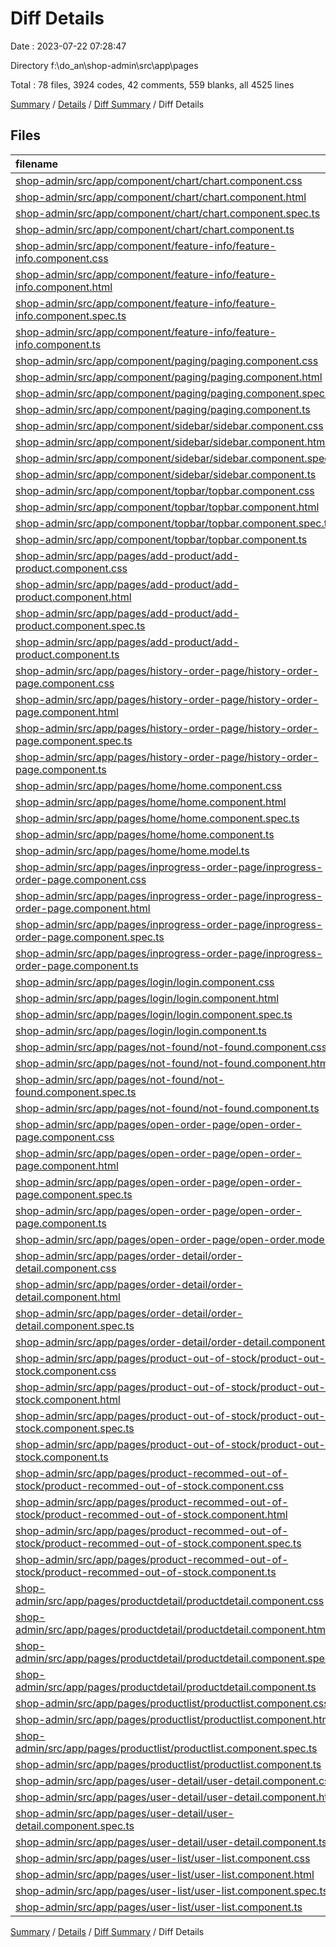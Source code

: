 # Diff Details

Date : 2023-07-22 07:28:47

Directory f:\\do_an\\shop-admin\\src\\app\\pages

Total : 78 files,  3924 codes, 42 comments, 559 blanks, all 4525 lines

[Summary](results.md) / [Details](details.md) / [Diff Summary](diff.md) / Diff Details

## Files
| filename | language | code | comment | blank | total |
| :--- | :--- | ---: | ---: | ---: | ---: |
| [shop-admin/src/app/component/chart/chart.component.css](/shop-admin/src/app/component/chart/chart.component.css) | CSS | -38 | 0 | -8 | -46 |
| [shop-admin/src/app/component/chart/chart.component.html](/shop-admin/src/app/component/chart/chart.component.html) | HTML | -53 | -9 | -5 | -67 |
| [shop-admin/src/app/component/chart/chart.component.spec.ts](/shop-admin/src/app/component/chart/chart.component.spec.ts) | TypeScript | -18 | 0 | -6 | -24 |
| [shop-admin/src/app/component/chart/chart.component.ts](/shop-admin/src/app/component/chart/chart.component.ts) | TypeScript | -173 | -3 | -26 | -202 |
| [shop-admin/src/app/component/feature-info/feature-info.component.css](/shop-admin/src/app/component/feature-info/feature-info.component.css) | CSS | -42 | 0 | -8 | -50 |
| [shop-admin/src/app/component/feature-info/feature-info.component.html](/shop-admin/src/app/component/feature-info/feature-info.component.html) | HTML | -54 | 0 | -1 | -55 |
| [shop-admin/src/app/component/feature-info/feature-info.component.spec.ts](/shop-admin/src/app/component/feature-info/feature-info.component.spec.ts) | TypeScript | -18 | 0 | -6 | -24 |
| [shop-admin/src/app/component/feature-info/feature-info.component.ts](/shop-admin/src/app/component/feature-info/feature-info.component.ts) | TypeScript | -21 | 0 | -10 | -31 |
| [shop-admin/src/app/component/paging/paging.component.css](/shop-admin/src/app/component/paging/paging.component.css) | CSS | -24 | 0 | -5 | -29 |
| [shop-admin/src/app/component/paging/paging.component.html](/shop-admin/src/app/component/paging/paging.component.html) | HTML | -44 | 0 | -1 | -45 |
| [shop-admin/src/app/component/paging/paging.component.spec.ts](/shop-admin/src/app/component/paging/paging.component.spec.ts) | TypeScript | -18 | 0 | -6 | -24 |
| [shop-admin/src/app/component/paging/paging.component.ts](/shop-admin/src/app/component/paging/paging.component.ts) | TypeScript | -78 | -29 | -22 | -129 |
| [shop-admin/src/app/component/sidebar/sidebar.component.css](/shop-admin/src/app/component/sidebar/sidebar.component.css) | CSS | -32 | 0 | -6 | -38 |
| [shop-admin/src/app/component/sidebar/sidebar.component.html](/shop-admin/src/app/component/sidebar/sidebar.component.html) | HTML | -60 | 0 | -1 | -61 |
| [shop-admin/src/app/component/sidebar/sidebar.component.spec.ts](/shop-admin/src/app/component/sidebar/sidebar.component.spec.ts) | TypeScript | -18 | 0 | -6 | -24 |
| [shop-admin/src/app/component/sidebar/sidebar.component.ts](/shop-admin/src/app/component/sidebar/sidebar.component.ts) | TypeScript | -14 | 0 | -3 | -17 |
| [shop-admin/src/app/component/topbar/topbar.component.css](/shop-admin/src/app/component/topbar/topbar.component.css) | CSS | -25 | 0 | -2 | -27 |
| [shop-admin/src/app/component/topbar/topbar.component.html](/shop-admin/src/app/component/topbar/topbar.component.html) | HTML | -7 | 0 | -1 | -8 |
| [shop-admin/src/app/component/topbar/topbar.component.spec.ts](/shop-admin/src/app/component/topbar/topbar.component.spec.ts) | TypeScript | -18 | 0 | -6 | -24 |
| [shop-admin/src/app/component/topbar/topbar.component.ts](/shop-admin/src/app/component/topbar/topbar.component.ts) | TypeScript | -8 | 0 | -3 | -11 |
| [shop-admin/src/app/pages/add-product/add-product.component.css](/shop-admin/src/app/pages/add-product/add-product.component.css) | CSS | 238 | 0 | 46 | 284 |
| [shop-admin/src/app/pages/add-product/add-product.component.html](/shop-admin/src/app/pages/add-product/add-product.component.html) | HTML | 109 | 22 | 11 | 142 |
| [shop-admin/src/app/pages/add-product/add-product.component.spec.ts](/shop-admin/src/app/pages/add-product/add-product.component.spec.ts) | TypeScript | 18 | 0 | 6 | 24 |
| [shop-admin/src/app/pages/add-product/add-product.component.ts](/shop-admin/src/app/pages/add-product/add-product.component.ts) | TypeScript | 229 | 8 | 28 | 265 |
| [shop-admin/src/app/pages/history-order-page/history-order-page.component.css](/shop-admin/src/app/pages/history-order-page/history-order-page.component.css) | CSS | 95 | 0 | 20 | 115 |
| [shop-admin/src/app/pages/history-order-page/history-order-page.component.html](/shop-admin/src/app/pages/history-order-page/history-order-page.component.html) | HTML | 51 | 0 | 3 | 54 |
| [shop-admin/src/app/pages/history-order-page/history-order-page.component.spec.ts](/shop-admin/src/app/pages/history-order-page/history-order-page.component.spec.ts) | TypeScript | 18 | 0 | 6 | 24 |
| [shop-admin/src/app/pages/history-order-page/history-order-page.component.ts](/shop-admin/src/app/pages/history-order-page/history-order-page.component.ts) | TypeScript | 115 | 1 | 18 | 134 |
| [shop-admin/src/app/pages/home/home.component.css](/shop-admin/src/app/pages/home/home.component.css) | CSS | 3 | 0 | 0 | 3 |
| [shop-admin/src/app/pages/home/home.component.html](/shop-admin/src/app/pages/home/home.component.html) | HTML | 22 | 0 | 1 | 23 |
| [shop-admin/src/app/pages/home/home.component.spec.ts](/shop-admin/src/app/pages/home/home.component.spec.ts) | TypeScript | 18 | 0 | 6 | 24 |
| [shop-admin/src/app/pages/home/home.component.ts](/shop-admin/src/app/pages/home/home.component.ts) | TypeScript | 222 | 9 | 26 | 257 |
| [shop-admin/src/app/pages/home/home.model.ts](/shop-admin/src/app/pages/home/home.model.ts) | TypeScript | 4 | 0 | 1 | 5 |
| [shop-admin/src/app/pages/inprogress-order-page/inprogress-order-page.component.css](/shop-admin/src/app/pages/inprogress-order-page/inprogress-order-page.component.css) | CSS | 114 | 0 | 20 | 134 |
| [shop-admin/src/app/pages/inprogress-order-page/inprogress-order-page.component.html](/shop-admin/src/app/pages/inprogress-order-page/inprogress-order-page.component.html) | HTML | 58 | 0 | 1 | 59 |
| [shop-admin/src/app/pages/inprogress-order-page/inprogress-order-page.component.spec.ts](/shop-admin/src/app/pages/inprogress-order-page/inprogress-order-page.component.spec.ts) | TypeScript | 18 | 0 | 6 | 24 |
| [shop-admin/src/app/pages/inprogress-order-page/inprogress-order-page.component.ts](/shop-admin/src/app/pages/inprogress-order-page/inprogress-order-page.component.ts) | TypeScript | 79 | 1 | 10 | 90 |
| [shop-admin/src/app/pages/login/login.component.css](/shop-admin/src/app/pages/login/login.component.css) | CSS | 121 | 0 | 14 | 135 |
| [shop-admin/src/app/pages/login/login.component.html](/shop-admin/src/app/pages/login/login.component.html) | HTML | 40 | 0 | 1 | 41 |
| [shop-admin/src/app/pages/login/login.component.spec.ts](/shop-admin/src/app/pages/login/login.component.spec.ts) | TypeScript | 18 | 0 | 6 | 24 |
| [shop-admin/src/app/pages/login/login.component.ts](/shop-admin/src/app/pages/login/login.component.ts) | TypeScript | 67 | 2 | 9 | 78 |
| [shop-admin/src/app/pages/not-found/not-found.component.css](/shop-admin/src/app/pages/not-found/not-found.component.css) | CSS | 25 | 0 | 3 | 28 |
| [shop-admin/src/app/pages/not-found/not-found.component.html](/shop-admin/src/app/pages/not-found/not-found.component.html) | HTML | 5 | 0 | 1 | 6 |
| [shop-admin/src/app/pages/not-found/not-found.component.spec.ts](/shop-admin/src/app/pages/not-found/not-found.component.spec.ts) | TypeScript | 18 | 0 | 6 | 24 |
| [shop-admin/src/app/pages/not-found/not-found.component.ts](/shop-admin/src/app/pages/not-found/not-found.component.ts) | TypeScript | 8 | 0 | 3 | 11 |
| [shop-admin/src/app/pages/open-order-page/open-order-page.component.css](/shop-admin/src/app/pages/open-order-page/open-order-page.component.css) | CSS | 114 | 0 | 20 | 134 |
| [shop-admin/src/app/pages/open-order-page/open-order-page.component.html](/shop-admin/src/app/pages/open-order-page/open-order-page.component.html) | HTML | 58 | 0 | 1 | 59 |
| [shop-admin/src/app/pages/open-order-page/open-order-page.component.spec.ts](/shop-admin/src/app/pages/open-order-page/open-order-page.component.spec.ts) | TypeScript | 18 | 0 | 6 | 24 |
| [shop-admin/src/app/pages/open-order-page/open-order-page.component.ts](/shop-admin/src/app/pages/open-order-page/open-order-page.component.ts) | TypeScript | 81 | 1 | 9 | 91 |
| [shop-admin/src/app/pages/open-order-page/open-order.model.ts](/shop-admin/src/app/pages/open-order-page/open-order.model.ts) | TypeScript | 6 | 0 | 1 | 7 |
| [shop-admin/src/app/pages/order-detail/order-detail.component.css](/shop-admin/src/app/pages/order-detail/order-detail.component.css) | CSS | 216 | 1 | 43 | 260 |
| [shop-admin/src/app/pages/order-detail/order-detail.component.html](/shop-admin/src/app/pages/order-detail/order-detail.component.html) | HTML | 101 | 0 | 3 | 104 |
| [shop-admin/src/app/pages/order-detail/order-detail.component.spec.ts](/shop-admin/src/app/pages/order-detail/order-detail.component.spec.ts) | TypeScript | 18 | 0 | 6 | 24 |
| [shop-admin/src/app/pages/order-detail/order-detail.component.ts](/shop-admin/src/app/pages/order-detail/order-detail.component.ts) | TypeScript | 187 | 1 | 26 | 214 |
| [shop-admin/src/app/pages/product-out-of-stock/product-out-of-stock.component.css](/shop-admin/src/app/pages/product-out-of-stock/product-out-of-stock.component.css) | CSS | 0 | 0 | 1 | 1 |
| [shop-admin/src/app/pages/product-out-of-stock/product-out-of-stock.component.html](/shop-admin/src/app/pages/product-out-of-stock/product-out-of-stock.component.html) | HTML | 1 | 0 | 1 | 2 |
| [shop-admin/src/app/pages/product-out-of-stock/product-out-of-stock.component.spec.ts](/shop-admin/src/app/pages/product-out-of-stock/product-out-of-stock.component.spec.ts) | TypeScript | 18 | 0 | 6 | 24 |
| [shop-admin/src/app/pages/product-out-of-stock/product-out-of-stock.component.ts](/shop-admin/src/app/pages/product-out-of-stock/product-out-of-stock.component.ts) | TypeScript | 8 | 0 | 3 | 11 |
| [shop-admin/src/app/pages/product-recommed-out-of-stock/product-recommed-out-of-stock.component.css](/shop-admin/src/app/pages/product-recommed-out-of-stock/product-recommed-out-of-stock.component.css) | CSS | 80 | 0 | 12 | 92 |
| [shop-admin/src/app/pages/product-recommed-out-of-stock/product-recommed-out-of-stock.component.html](/shop-admin/src/app/pages/product-recommed-out-of-stock/product-recommed-out-of-stock.component.html) | HTML | 35 | 0 | 1 | 36 |
| [shop-admin/src/app/pages/product-recommed-out-of-stock/product-recommed-out-of-stock.component.spec.ts](/shop-admin/src/app/pages/product-recommed-out-of-stock/product-recommed-out-of-stock.component.spec.ts) | TypeScript | 18 | 0 | 6 | 24 |
| [shop-admin/src/app/pages/product-recommed-out-of-stock/product-recommed-out-of-stock.component.ts](/shop-admin/src/app/pages/product-recommed-out-of-stock/product-recommed-out-of-stock.component.ts) | TypeScript | 42 | 0 | 5 | 47 |
| [shop-admin/src/app/pages/productdetail/productdetail.component.css](/shop-admin/src/app/pages/productdetail/productdetail.component.css) | CSS | 254 | 0 | 47 | 301 |
| [shop-admin/src/app/pages/productdetail/productdetail.component.html](/shop-admin/src/app/pages/productdetail/productdetail.component.html) | HTML | 145 | 6 | 10 | 161 |
| [shop-admin/src/app/pages/productdetail/productdetail.component.spec.ts](/shop-admin/src/app/pages/productdetail/productdetail.component.spec.ts) | TypeScript | 18 | 0 | 6 | 24 |
| [shop-admin/src/app/pages/productdetail/productdetail.component.ts](/shop-admin/src/app/pages/productdetail/productdetail.component.ts) | TypeScript | 290 | 3 | 39 | 332 |
| [shop-admin/src/app/pages/productlist/productlist.component.css](/shop-admin/src/app/pages/productlist/productlist.component.css) | CSS | 142 | 1 | 21 | 164 |
| [shop-admin/src/app/pages/productlist/productlist.component.html](/shop-admin/src/app/pages/productlist/productlist.component.html) | HTML | 122 | 19 | 4 | 145 |
| [shop-admin/src/app/pages/productlist/productlist.component.spec.ts](/shop-admin/src/app/pages/productlist/productlist.component.spec.ts) | TypeScript | 18 | 0 | 6 | 24 |
| [shop-admin/src/app/pages/productlist/productlist.component.ts](/shop-admin/src/app/pages/productlist/productlist.component.ts) | TypeScript | 96 | 3 | 18 | 117 |
| [shop-admin/src/app/pages/user-detail/user-detail.component.css](/shop-admin/src/app/pages/user-detail/user-detail.component.css) | CSS | 222 | 0 | 50 | 272 |
| [shop-admin/src/app/pages/user-detail/user-detail.component.html](/shop-admin/src/app/pages/user-detail/user-detail.component.html) | HTML | 164 | 0 | 10 | 174 |
| [shop-admin/src/app/pages/user-detail/user-detail.component.spec.ts](/shop-admin/src/app/pages/user-detail/user-detail.component.spec.ts) | TypeScript | 18 | 0 | 6 | 24 |
| [shop-admin/src/app/pages/user-detail/user-detail.component.ts](/shop-admin/src/app/pages/user-detail/user-detail.component.ts) | TypeScript | 147 | 3 | 26 | 176 |
| [shop-admin/src/app/pages/user-list/user-list.component.css](/shop-admin/src/app/pages/user-list/user-list.component.css) | CSS | 150 | 1 | 21 | 172 |
| [shop-admin/src/app/pages/user-list/user-list.component.html](/shop-admin/src/app/pages/user-list/user-list.component.html) | HTML | 106 | 0 | 4 | 110 |
| [shop-admin/src/app/pages/user-list/user-list.component.spec.ts](/shop-admin/src/app/pages/user-list/user-list.component.spec.ts) | TypeScript | 18 | 0 | 6 | 24 |
| [shop-admin/src/app/pages/user-list/user-list.component.ts](/shop-admin/src/app/pages/user-list/user-list.component.ts) | TypeScript | 63 | 1 | 15 | 79 |

[Summary](results.md) / [Details](details.md) / [Diff Summary](diff.md) / Diff Details